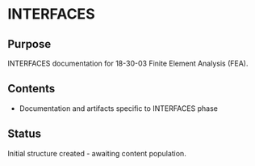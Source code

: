# INTERFACES

## Purpose
INTERFACES documentation for 18-30-03 Finite Element Analysis (FEA).

## Contents
- Documentation and artifacts specific to INTERFACES phase

## Status
Initial structure created - awaiting content population.
